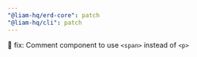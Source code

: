 ```yaml
---
"@liam-hq/erd-core": patch
"@liam-hq/cli": patch
---
```


:bug: fix: Comment component to use `<span>` instead of `<p>`
